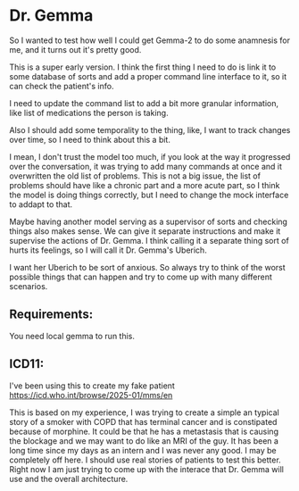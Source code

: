 # Dr. Gemma


So I wanted to test how well I could get Gemma-2 to do some anamnesis for me, and it turns out it's pretty good. 

This is a super early version. I think the first thing I need to do is link it to some database of sorts and add a proper command line interface to it, so it can check the patient's info.

I need to update the command list to add a bit more granular information, like list of medications the person is taking. 

Also I should add some temporality to the thing, like, I want to track changes over time, so I need to think about this a bit.

I mean, I don't trust the model too much, if you look at the way it progressed over the conversation, it was trying to add many commands at once and it overwritten the old list of problems. This is not a big issue, the list of problems should have like a chronic part and a more acute part, so I think the model is doing things correctly, but I need to change the mock interface to addapt to that. 

Maybe having another model serving as a supervisor of sorts and checking things also makes sense. We can give it separate instructions and make it supervise the actions of Dr. Gemma. I think calling it a separate thing sort of hurts its feelings, so I will call it Dr. Gemma's Uberich. 

I want her Uberich to be sort of anxious. So always try to think of the worst possible things that can happen and try to come up with many different scenarios.

## Requirements:

You need local gemma to run this.

## ICD11:

I've been using this to create my fake patient https://icd.who.int/browse/2025-01/mms/en

This is based on my experience, I was trying to create a simple an typical story of a smoker with COPD that has terminal cancer and is constipated because of morphine. It could be that he has a metastasis that is causing the blockage and we may want to do like an MRI of the guy. It has been a long time since my days as an intern and I was never any good. I may be completely off here. I should use real stories of patients to test this better. Right now I am just trying to come up with the interace that Dr. Gemma will use and the overall architecture. 

